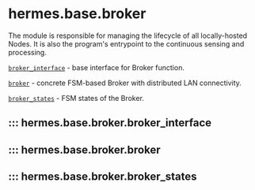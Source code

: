 # hermes.base.broker
The module is responsible for managing the lifecycle of all locally-hosted Nodes. 
It is also the program's entrypoint to the continuous sensing and processing.

[`broker_interface`](#hermes.base.broker.broker_interface) - base interface for Broker function.

[`broker`](#hermes.base.broker.broker) - concrete FSM-based Broker with distributed LAN connectivity.

[`broker_states`](#hermes.base.broker.broker_states) - FSM states of the Broker.

## ::: hermes.base.broker.broker_interface

## ::: hermes.base.broker.broker

## ::: hermes.base.broker.broker_states
